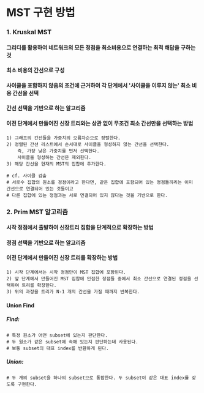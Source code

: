 # MST 구현 방법

### 1. Kruskal MST

#### 그리디를 활용하여 네트워크의 모든 정점을 최소비용으로 연결하는 최적 해답을 구하는 것

#### 최소 비용의 간선으로 구성

#### 사이클을 포함하지 않음의 조건에 근거하여 각 단계에서 '사이클을 이루지 않는' 최소 비용 간선을 선택

#### 간선 선택을 기반으로 하는 알고리즘

#### 이전 단계에서 만들어진 신장 트리와는 상관 없이 무조건 최소 간선만을 선택하는 방법

    1) 그래프의 간선들을 가중치의 오름차순으로 정렬한다.
    2) 정렬된 간선 리스트에서 순서대로 사이클을 형성하지 않는 간선을 선택한다.
        즉, 가장 낮은 가중치를 먼저 선택한다.
        사이클을 형성하는 간선은 제외한다.
    3) 해당 간선을 현재의 MST의 집합에 추가한다.

    # cf. 사이클 검출
    # 서로수 집합의 원소를 정점이라고 한다면, 같은 집합에 포함되어 있는 정점들끼리는 이미 간선으로 연결되어 있는 것들이고
    # 다른 집합에 있는 정점과는 서로 연결되어 있지 않다는 것을 기반으로 한다.

### 2. Prim MST 알고리즘

#### 시작 정점에서 출발하여 신장트리 집합을 단계적으로 확장하는 방법

#### 정점 선택을 기반으로 하는 알고리즘

#### 이전 단계에서 만들어진 신장 트리를 확장하는 방법

    1) 시작 단계에서는 시작 정점만이 MST 집합에 포함된다.
    2) 앞 단계에서 만들어진 MST 집합에 인접한 정점들 중에서 최소 간선으로 연결된 정점을 선택하여 트리를 확장한다.
    3) 위의 과정을 트리가 N-1 개의 간선을 가질 때까지 반복한다.

#### Union Find

##### Find:

    # 특정 원소가 어떤 subset에 있는지 판단한다.
    # 두 원소가 같은 subset에 속해 있는지 판단하는데 사용된다.
    # 보통 subset의 대표 index를 반환하게 된다.

##### Union:

    # 두 개의 subset을 하나의 subset으로 통합한다. 두 subset이 같은 대표 index를 갖도록 구현한다.
